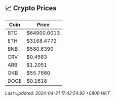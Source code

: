 ## 📈 Crypto Prices

| Coin | Price |
| ---- | ----- |
| BTC | $64900.0013 |
| ETH | $3168.4772 |
| BNB | $580.6390 |
| CRV | $0.4583 |
| ARB | $1.2051 |
| OKB | $55.7660 |
| DOGE | $0.1618 |

_Last Updated: 2024-04-21 17:42:54.93 +0800 HKT_